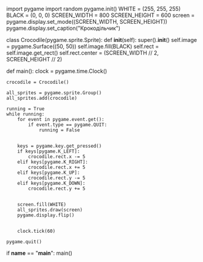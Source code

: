 import pygame
import random
pygame.init()
WHITE = (255, 255, 255)
BLACK = (0, 0, 0)
SCREEN_WIDTH = 800
SCREEN_HEIGHT = 600
screen = pygame.display.set_mode((SCREEN_WIDTH, SCREEN_HEIGHT))
pygame.display.set_caption("Крокодільчик")


class Crocodile(pygame.sprite.Sprite):
    def __init__(self):
        super().__init__()
        self.image = pygame.Surface((50, 50))
        self.image.fill(BLACK)
        self.rect = self.image.get_rect()
        self.rect.center = (SCREEN_WIDTH // 2, SCREEN_HEIGHT // 2)


def main():
    clock = pygame.time.Clock()

    crocodile = Crocodile()

    all_sprites = pygame.sprite.Group()
    all_sprites.add(crocodile)

    running = True
    while running:
        for event in pygame.event.get():
            if event.type == pygame.QUIT:
                running = False


        keys = pygame.key.get_pressed()
        if keys[pygame.K_LEFT]:
            crocodile.rect.x -= 5
        elif keys[pygame.K_RIGHT]:
            crocodile.rect.x += 5
        elif keys[pygame.K_UP]:
            crocodile.rect.y -= 5
        elif keys[pygame.K_DOWN]:
            crocodile.rect.y += 5

      
        screen.fill(WHITE)
        all_sprites.draw(screen)
        pygame.display.flip()

    
        clock.tick(60)

    pygame.quit()

if __name__ == "__main__":
    main()

